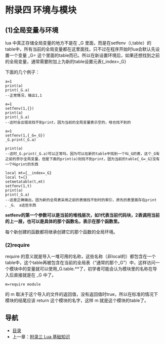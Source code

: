 # 附录四 环境与模块

## (1)全局变量与环境

lua 中真正存储全局变量的地方不是在 \_G 里面，而是在setfenv（i,table）的table中，所有当前的全局变量都在这里面找，只不过在程序开始时lua会默认先设置一个变量 \_G= 这个里面的table而已。所以在新设置环境后，如果还想找到之前的全局变量，通常需要附加上为新的table设置元表{\_index=\_G}

下面的几个例子：

	a=1
	print(a)
	print(_G.a)
	--正常情况，输出1,1

	a=1
	setfenv(1,{})
	print(a)
	print(_G.a)
	--这时会出错说找不到print，因为当前的全局变量表示空的，啥也找不到的

	a=1
	setfenv(1,{_G=_G})
	_G.print(_G.a)
	
	print(a)
	--这时_G.print(_G.a)可以正常吗，因为可以在新的table中找到一个叫_G的表，这个_G有之前的奈尔全局变量，但是下面的print(a)则找不到print，因为当前的table{_G=_G}没有一个叫print的东西

	local mt={__index=_G}
	local t={}
	setmetatable(t,mt)
	setfenv(1,t)
	print(a)
	print(_G.a)
	--这是正确输出，因为新的全局表采用之前的表做找不到时的索引，原先的表里面存在print 、_G、 a这些东西

**setfenv的第一个参数可以是当前的堆栈层次，如1代表当前代码块，2表调用当前的上一层，也可以是具体的那个函数名，表示在那个函数里。**

每个新创建的函数都将继承创建它的那个函数的全局环境。

### (2)require

require 的意义就是导入一堆可用的名称，这些名称（非local的）都包含在一个table中，这个table再被包含在当前的全局表（“通常的那个_G”）中，这样访问一个模块中的变量就可以使用_G.table.**了，初学者可能会认为模块里的名称在导入后直接就是在 _G 中了。

	m=require module 

的 m 取决于这个导入的文件的返回值，没有返回值时true，所以在标准的情况下模块的结尾应该 return 这个模块的名字，这样 m 就是这个模块的table了。

## 导航
* [目录](00.md)
* 上一章：[附录三 Lua 基础知识](11.md)